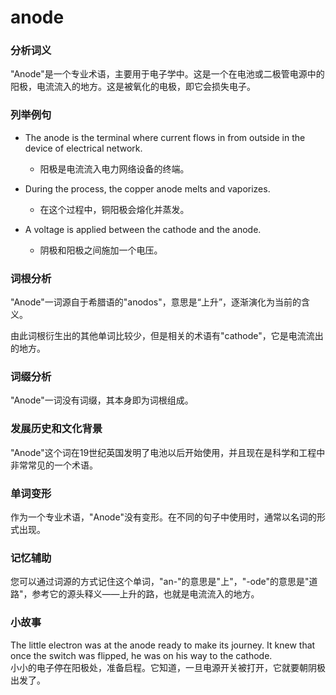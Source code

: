 # anode

### 分析词义

  

"Anode"是一个专业术语，主要用于电子学中。这是一个在电池或二极管电源中的阳极，电流流入的地方。这是被氧化的电极，即它会损失电子。

  

### 列举例句

  

*   The anode is the terminal where current flows in from outside in the device of electrical network.
    
    *   阳极是电流流入电力网络设备的终端。
    
      
    
*   During the process, the copper anode melts and vaporizes.
    
    *   在这个过程中，铜阳极会熔化并蒸发。
    
      
    
*   A voltage is applied between the cathode and the anode.
    
    *   阴极和阳极之间施加一个电压。
    
      
    

  

### 词根分析

  

"Anode"一词源自于希腊语的"anodos"，意思是“上升”，逐渐演化为当前的含义。

  

由此词根衍生出的其他单词比较少，但是相关的术语有"cathode"，它是电流流出的地方。

  

### 词缀分析

  

"Anode"一词没有词缀，其本身即为词根组成。

  

### 发展历史和文化背景

  

"Anode"这个词在19世纪英国发明了电池以后开始使用，并且现在是科学和工程中非常常见的一个术语。

  

### 单词变形

  

作为一个专业术语，"Anode"没有变形。在不同的句子中使用时，通常以名词的形式出现。

  

### 记忆辅助

  

您可以通过词源的方式记住这个单词，"an-"的意思是"上"，"-ode"的意思是"道路"，参考它的源头释义——上升的路，也就是电流流入的地方。

  

### 小故事

  

The little electron was at the anode ready to make its journey. It knew that once the switch was flipped, he was on his way to the cathode.  
小小的电子停在阳极处，准备启程。它知道，一旦电源开关被打开，它就要朝阴极出发了。
